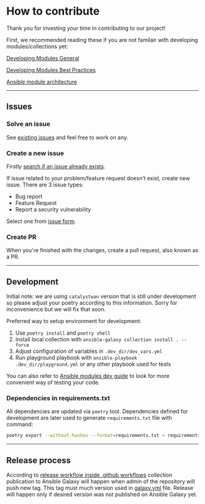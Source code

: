 # How to contribute

Thank you for investing your time in contributing to our project!

First, we recommended reading these if you are not familair with developing modules/collections yet:

[Developing Modules General](https://docs.ansible.com/ansible/latest/dev_guide/developing_modules_general.html)

[Developing Modules Best Practices](https://docs.ansible.com/ansible/latest/dev_guide/developing_modules_best_practices.html)

[Ansible module architecture](https://docs.ansible.com/ansible/latest/dev_guide/developing_program_flow_modules.html)

---

## Issues

### Solve an issue

See [existing issues](https://github.com/cisco-en-programmability/ansible-collection-catalystwan/issues) and feel free to work on any.

### Create a new issue

Firstly [search if an issue already exists](https://github.com/cisco-en-programmability/ansible-collection-catalystwan/issues).

If issue related to your problem/feature request doesn't exist, create new issue.
There are 3 issue types:

- Bug report
- Feature Request
- Report a security vulnerability

Select one from [issue form](https://github.com/cisco-en-programmability/ansible-collection-catalystwan/issues/new/choose).

### Create PR

When you're finished with the changes, create a pull request, also known as a PR.

---

## Development

Initial note: we are using `catalystwan` version that is still under development so please adjust your poetry according to this information.
Sorry for inconvenience but we will fix that soon.

Preferred way to setup environment for development:

1. Use `poetry install` and `poetry shell`
2. Install local collection with `ansible-galaxy collection install . --force`
3. Adjust configuration of variables in ``.dev_dir/dev_vars.yml``
4. Run playground playbook with `ansible-playbook .dev_dir/playground.yml` or any other playbook used for tests

You can also refer to [Ansible modules dev guide](https://docs.ansible.com/ansible/latest/dev_guide/developing_modules_general.html#verifying-your-module-code) to look for more convenient way of
testing your code.

### Dependencies in requirements.txt

All dependencies are updated via `poetry` tool. Dependencies defined for development are later used to generate `requirements.txt` file with command:

```bash
poetry export --without-hashes --format=requirements.txt > requirements.txt
```

---

## Release process

According to [release workflow inside .github workflows](https://github.com/cisco-en-programmability/ansible-collection-catalystwan/blob/main/.github/workflows/release-from-tag.yml) collection publication to Ansible Galaxy will happen when admin of the repository will push new tag.
This tag must much version used in [galaxy.yml](../galaxy.yml) file.
Release will happen only if desired version was not published on Ansible Galaxy yet.
